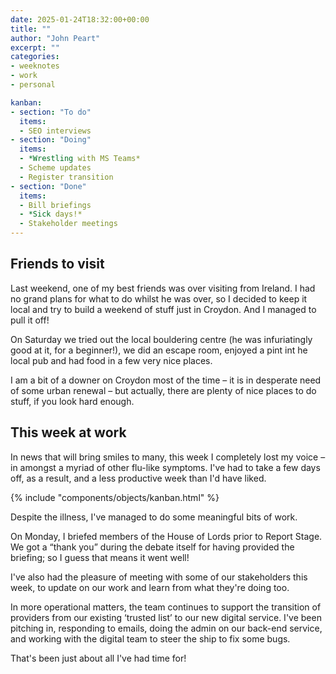 ```yaml
---
date: 2025-01-24T18:32:00+00:00
title: ""
author: "John Peart"
excerpt: ""
categories:
- weeknotes
- work
- personal

kanban:
- section: "To do"
  items:
  - SEO interviews
- section: "Doing"
  items:
  - *Wrestling with MS Teams*
  - Scheme updates
  - Register transition
- section: "Done"
  items:
  - Bill briefings
  - *Sick days!*
  - Stakeholder meetings
---
```


## Friends to visit

Last weekend, one of my best friends was over visiting from Ireland. I had no grand plans for what to do whilst he was over, so I decided to keep it local and try to build a weekend of stuff just in Croydon. And I managed to pull it off!

On Saturday we tried out the local bouldering centre (he was infuriatingly good at it, for a beginner!), we did an escape room, enjoyed a pint int he local pub and had food in a few very nice places. 

I am a bit of a downer on Croydon most of the time – it is in desperate need of some urban renewal – but actually, there are plenty of nice places to do stuff, if you look hard enough.

## This week at work

In news that will bring smiles to many, this week I completely lost my voice – in amongst a myriad of other flu-like symptoms. I've had to take a few days off, as a result, and a less productive week than I'd have liked.

{% include "components/objects/kanban.html" %}

Despite the illness, I've managed to do some meaningful bits of work. 

On Monday, I briefed members of the House of Lords prior to Report Stage. We got a “thank you” during the debate itself for having provided the briefing; so I guess that means it went well! 

I've also had the pleasure of meeting with some of our stakeholders  this week, to update on our work and learn from what they're doing too. 

In more operational matters, the team continues to support the transition of providers from our existing ‘trusted list’ to our new digital service. I've been pitching in, responding to emails, doing the admin on our back-end service, and working with the digital team to steer the ship to fix some bugs.

That's been just about all I've had time for!
